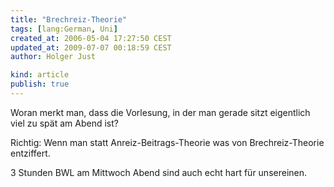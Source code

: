 ```yaml
---
title: "Brechreiz-Theorie"
tags: [lang:German, Uni]
created_at: 2006-05-04 17:27:50 CEST
updated_at: 2009-07-07 00:18:59 CEST
author: Holger Just

kind: article
publish: true
---
```


Woran merkt man, dass die Vorlesung, in der man gerade sitzt eigentlich viel zu spät am Abend ist?

Richtig: Wenn man statt Anreiz-Beitrags-Theorie was von Brechreiz-Theorie entziffert.

3 Stunden BWL am Mittwoch Abend sind auch echt hart für unsereinen.